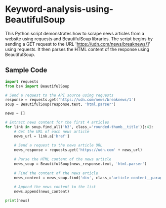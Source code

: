 # Keyword-analysis-using-BeautifulSoup
This Python script demonstrates how to scrape news articles from a website using requests and BeautifulSoup libraries. The script begins by sending a GET request to the URL 'https://udn.com/news/breaknews/1' using requests. It then parses the HTML content of the response using BeautifulSoup.

## Sample Code

```python
import requests
from bs4 import BeautifulSoup

# Send a request to the API source using requests
response = requests.get('https://udn.com/news/breaknews/1')
soup = BeautifulSoup(response.text, 'html.parser')

news = []

# Extract news content for the first 4 articles
for link in soup.find_all('h3', class_='rounded-thumb__title')[:4]:
    # Get the URL of each news article
    news_url = link.a['href']
    
    # Send a request to the news article URL
    news_response = requests.get('https://udn.com' + news_url)
    
    # Parse the HTML content of the news article
    news_soup = BeautifulSoup(news_response.text, 'html.parser')
    
    # Find the content of the news article
    news_content = news_soup.find('div', class_='article-content__paragraph').text.strip().replace('\n', ' ')
    
    # Append the news content to the list
    news.append(news_content)

print(news)
